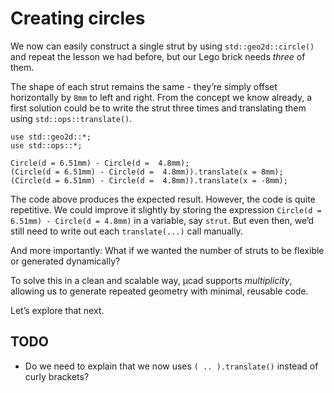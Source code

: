 # Creating circles

We now can easily construct a single strut by using `std::geo2d::circle()` and repeat the lesson we had before,
but our Lego brick needs *three* of them.

The shape of each strut remains the same - they’re simply offset horizontally by `8mm` to left and right.
From the concept we know already, a first solution could be to write the strut three times
and translating them using `std::ops::translate()`.

```µcad,tutorial_sketch_multiple
use std::geo2d::*;
use std::ops::*;

Circle(d = 6.51mm) - Circle(d =  4.8mm);
(Circle(d = 6.51mm) - Circle(d =  4.8mm)).translate(x = 8mm);
(Circle(d = 6.51mm) - Circle(d =  4.8mm)).translate(x = -8mm);
```

The code above produces the expected result. However, the code is quite repetitive.
We could improve it slightly by storing the expression `Circle(d = 6.51mm) - Circle(d = 4.8mm)` in a variable, say `strut`.
But even then, we’d still need to write out each `translate(...)` call manually.

And more importantly:
What if we wanted the number of struts to be flexible or generated dynamically?

To solve this in a clean and scalable way, µcad supports *multiplicity*, allowing us to generate repeated geometry with minimal, reusable code.

Let’s explore that next.

## TODO

- Do we need to explain that we now uses `( .. ).translate()` instead of curly brackets?